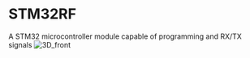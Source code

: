# STM32RF
A STM32 microcontroller module capable of programming and RX/TX signals
![3D_front](https://github.com/user-attachments/assets/df84791a-e6d5-4bf5-a7de-53ba99e68db1)
